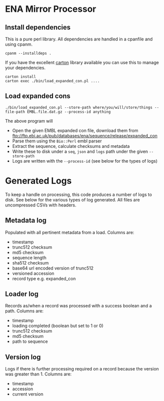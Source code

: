 # ENA Mirror Processor

## Install dependencies

This is a pure perl library. All dependencies are handled in a cpanfile and using cpanm.

```
cpanm --installdeps .
```

If you have the excellent [carton](https://metacpan.org/pod/Carton) library available you can use this to manage your dependencies.

```
carton install
carton exec ./bin/load_expanded_con.pl ....
```

## Load expanded cons

```
./bin/load_expanded_con.pl --store-path where/you/will/store/things --file-path EMBL.file.dat.gz --process-id anything
```

The above program will

- Open the given EMBL expanded con file, download them from ftp://ftp.ebi.ac.uk/pub/databases/ena/sequence/release/expanded_con
- Parse them using the `Bio::Perl` embl parser
- Extract the sequence, calculate checksums and metadata
- Write these to disk under a `seq`, `json` and `logs` path under the given `--store-path`
- Logs are written with the `--process-id` (see below for the types of logs)

# Generated Logs

To keep a handle on processing, this code produces a number of logs to disk. See below for the various types of log generated. All files are uncompressed CSVs with headers.

## Metadata log

Populated with all pertinent metadata from a load. Columns are:

- timestamp
- trunc512 checksum
- md5 checksum
- sequence length
- sha512 checksum
- base64 url encoded version of trunc512
- versioned accession
- record type e.g. expanded_con

## Loader log

Records as/when a record was processed with a success boolean and a path. Columns are:

- timestamp
- loading completed (boolean but set to 1 or 0)
- trunc512 checksum
- md5 checksum
- path to sequence

## Version log

Logs if there is further processing required on a record because the version was greater than 1. Columns are:

- timestamp
- accession
- current version
